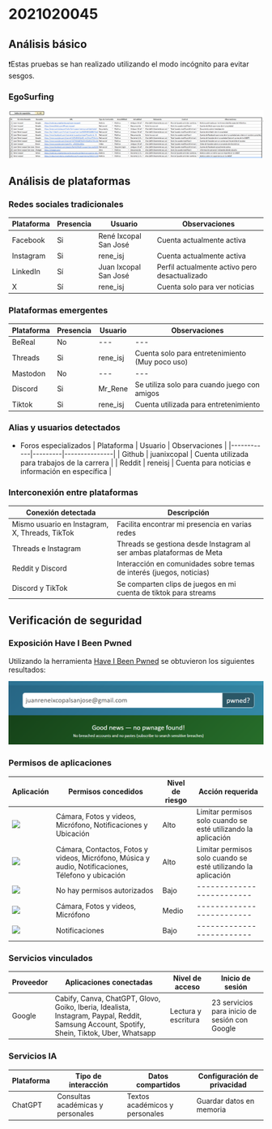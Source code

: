 # 2021020045

## Análisis básico

❗Estas pruebas se han realizado utilizando el modo incógnito para evitar sesgos.

### EgoSurfing

![EgoSurfing](/investigaciones/individual/2021020045/EgoSurfing.png)

## Análisis de plataformas

### Redes sociales tradicionales

| Plataforma | Presencia | Usuario               | Observaciones                                 |
| ---------- | --------- | --------------------- | --------------------------------------------- |
| Facebook   | Si        | René Ixcopal San José | Cuenta actualmente activa                     |
| Instagram  | Si        | rene_isj              | Cuenta actualmente activa                     |
| LinkedIn   | Sí        | Juan Ixcopal San José | Perfil actualmente activo pero desactualizado |
| X          | Sí        | rene_isj              | Cuenta solo para ver noticias                 |

### Plataformas emergentes

| Plataforma | Presencia | Usuario  | Observaciones                                   |
| ---------- | --------- | -------- | ----------------------------------------------- |
| BeReal     | No        | ---      | ---                                             |
| Threads    | Si        | rene_isj | Cuenta solo para entretenimiento (Muy poco uso) |
| Mastodon   | No        | ---      | ---                                             |
| Discord    | Si        | Mr_Rene  | Se utiliza solo para cuando juego con amigos    |
| Tiktok     | Si        | rene_isj | Cuenta utilizada para entretenimiento           |

### Alias y usuarios detectados

- Foros especializados
  | Plataforma | Usuario | Observaciones |
  |------------|---------|---------------|
  | Github | juanixcopal | Cuenta utilizada para trabajos de la carrera |
  | Reddit | reneisj | Cuenta para noticias e información en específica |

### Interconexión entre plataformas

| Conexión detectada                             | Descripción                                                          |
| ---------------------------------------------- | -------------------------------------------------------------------- |
| Mismo usuario en Instagram, X, Threads, TikTok | Facilita encontrar mi presencia en varias redes                      |
| Threads e Instagram                            | Threads se gestiona desde Instagram al ser ambas plataformas de Meta |
| Reddit y Discord                               | Interacción en comunidades sobre temas de interés (juegos, noticias) |
| Discord y TikTok                               | Se comparten clips de juegos en mi cuenta de tiktok para streams     |

## Verificación de seguridad

### Exposición Have I Been Pwned

Utilizando la herramienta [Have I Been Pwned](https://haveibeenpwned.com/) se obtuvieron los siguientes resultados:

![Resultados](/investigaciones/individual/2021020045/pwned.png)

### Permisos de aplicaciones

| Aplicación                                                                                                                               | Permisos concedidos                                                                                | Nivel de riesgo | Acción requerida                                              |
| ---------------------------------------------------------------------------------------------------------------------------------------- | -------------------------------------------------------------------------------------------------- | --------------- | ------------------------------------------------------------- |
| <img src="https://upload.wikimedia.org/wikipedia/commons/a/a5/Instagram_icon.png" width="60"/>                                           | Cámara, Fotos y videos, Micrófono, Notificaciones y Ubicación                                      | Alto            | Limitar permisos solo cuando se esté utilizando la aplicación |
| <img src="https://upload.wikimedia.org/wikipedia/commons/6/6b/WhatsApp.svg" width="60"/>                                                 | Cámara, Contactos, Fotos y videos, Micrófono, Música y audio, Notificaciones, Télefono y ubicación | Alto            | Limitar permisos solo cuando se esté utilizando la aplicación |
| <img src="https://upload.wikimedia.org/wikipedia/commons/thumb/2/2d/Twitter_X.png/640px-Twitter_X.png" width="60"/>                      | No hay permisos autorizados                                                                        | Bajo            | -------------------------                                     |
| <img src="https://upload.wikimedia.org/wikipedia/commons/thumb/a/a6/Tiktok_icon.svg/640px-Tiktok_icon.svg.png" width="60" />             | Cámara, Fotos y videos, Micrófono                                                                  | Medio           | -------------------------                                     |
| <img src="https://upload.wikimedia.org/wikipedia/commons/thumb/0/01/Threads_%28app%29.svg/640px-Threads_%28app%29.svg.png" width="60" /> | Notificaciones                                                                                     | Bajo            | -------------------------                                     |

### Servicios vinculados

| Proveedor | Aplicaciones conectadas                                                                                                                     | Nivel de acceso     | Inicio de sesión                              |
| --------- | ------------------------------------------------------------------------------------------------------------------------------------------- | ------------------- | --------------------------------------------- |
| Google    | Cabify, Canva, ChatGPT, Glovo, Goiko, Iberia, Idealista, Instagram, Paypal, Reddit, Samsung Account, Spotify, Shein, Tiktok, Uber, Whatsapp | Lectura y escritura | 23 servicios para inicio de sesión con Google |

### Servicios IA

| Plataforma | Tipo de interacción               | Datos compartidos              | Configuración de privacidad |
| ---------- | --------------------------------- | ------------------------------ | --------------------------- |
| ChatGPT    | Consultas académicas y personales | Textos académicos y personales | Guardar datos en memoria    |
